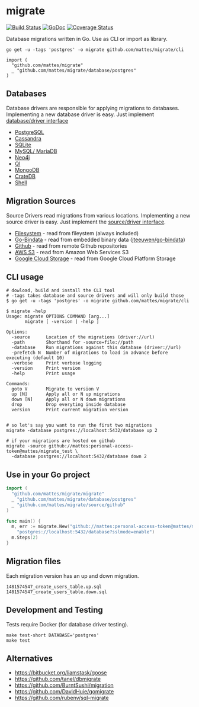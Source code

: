 # migrate

[![Build Status](https://travis-ci.org/mattes/migrate.svg?branch=v3.0-prev)](https://travis-ci.org/mattes/migrate)
[![GoDoc](https://godoc.org/github.com/mattes/migrate?status.svg)](https://godoc.org/github.com/mattes/migrate)
[![Coverage Status](https://coveralls.io/repos/github/mattes/migrate/badge.svg?branch=v3.0-prev)](https://coveralls.io/github/mattes/migrate?branch=v3.0-prev)

Database migrations written in Go. Use as CLI or import as library.


```
go get -u -tags 'postgres' -o migrate github.com/mattes/migrate/cli

import (
  "github.com/mattes/migrate"
  _ "github.com/mattes/migrate/database/postgres"
)
```

## Databases 

Database drivers are responsible for applying migrations to databases.
Implementing a new database driver is easy. Just implement [database/driver interface](database/driver.go)

  * [PostgreSQL](database/postgres)
  * [Cassandra](database/cassandra)
  * [SQLite](database/sqlite)
  * [MySQL/ MariaDB](database/mysql)
  * [Neo4j](database/neo4j)
  * [Ql](database/ql)
  * [MongoDB](database/mongodb)
  * [CrateDB](database/crate)
  * [Shell](database/shell)


## Migration Sources

Source Drivers read migrations from various locations. Implementing a new source driver
is easy. Just implement the [source/driver interface](source/driver.go).

  * [Filesystem](source/file) - read from fileystem (always included)
  * [Go-Bindata](source/go-bindata) - read from embedded binary data ([jteeuwen/go-bindata](https://github.com/jteeuwen/go-bindata))
  * [Github](source/github) - read from remote Github repositories
  * [AWS S3](source/aws-s3) - read from Amazon Web Services S3
  * [Google Cloud Storage](source/google-cloud-storage) - read from Google Cloud Platform Storage


## CLI usage 

```
# dowload, build and install the CLI tool
# -tags takes database and source drivers and will only build those
$ go get -u -tags 'postgres' -o migrate github.com/mattes/migrate/cli

$ migrate -help
Usage: migrate OPTIONS COMMAND [arg...]
       migrate [ -version | -help ]

Options:
  -source      Location of the migrations (driver://url)
  -path        Shorthand for -source=file://path
  -database    Run migrations against this database (driver://url)
  -prefetch N  Number of migrations to load in advance before executing (default 10)
  -verbose     Print verbose logging
  -version     Print version
  -help        Print usage

Commands:
  goto V       Migrate to version V
  up [N]       Apply all or N up migrations
  down [N]     Apply all or N down migrations
  drop         Drop everyting inside database
  version      Print current migration version


# so let's say you want to run the first two migrations
migrate -database postgres://localhost:5432/database up 2

# if your migrations are hosted on github
migrate -source github://mattes:personal-access-token@mattes/migrate_test \
  -database postgres://localhost:5432/database down 2
```


## Use in your Go project 

```go
import (
  "github.com/mattes/migrate/migrate"
  _ "github.com/mattes/migrate/database/postgres"
  _ "github.com/mattes/migrate/source/github"
)

func main() {
  m, err := migrate.New("github://mattes:personal-access-token@mattes/migrate_test",
    "postgres://localhost:5432/database?sslmode=enable")
  m.Steps(2)
}
```

## Migration files

Each migration version has an up and down migration.

```
1481574547_create_users_table.up.sql
1481574547_create_users_table.down.sql
```

## Development and Testing

Tests require Docker (for database driver testing).

```
make test-short DATABASE='postgres'
make test
```

## Alternatives

 * https://bitbucket.org/liamstask/goose
 * https://github.com/tanel/dbmigrate
 * https://github.com/BurntSushi/migration
 * https://github.com/DavidHuie/gomigrate
 * https://github.com/rubenv/sql-migrate


